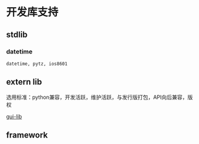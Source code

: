 
# 开发库支持

## stdlib

### datetime

    datetime, pytz, ios8601

## extern lib

选用标准：python兼容，开发活跃，维护活跃，与发行版打包，API向后兼容，版权

[gui-lib](./libs-gui.md)

## framework


